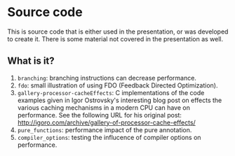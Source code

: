 # Source code

This is source code that is either used in the presentation, or was developed
to create it.  There is some material not covered in the presentation as well.

## What is it?

1. `branching`: branching instructions can decrease performance.
1. `fdo`: small illustration of using FDO (Feedback Directed Optimization).
1. `gallery-processor-cacheEffects`: C implementations of the code examples
    given in Igor Ostrovsky's interesting blog post on effects the various
    caching mechanisms in a modern CPU can have on performance.  See the
    following URL for his original post:
    http://igoro.com/archive/gallery-of-processor-cache-effects/
1. `pure_functions`: performance impact of the pure annotation.
1. `compiler_options`: testing the influcence of compiler options on performance.
